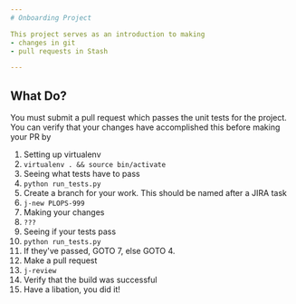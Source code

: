 ```yaml
---
# Onboarding Project

This project serves as an introduction to making
- changes in git 
- pull requests in Stash

---
```


## What Do?

You must submit a pull request which passes the unit tests for the project. You can verify that your changes have accomplished this before making your PR by
1. Setting up virtualenv
  1. `virtualenv . && source bin/activate`
2. Seeing what tests have to pass
  1. `python run_tests.py`
3. Create a branch for your work. This should be named after a JIRA task
  1. `j-new PLOPS-999`
4. Making your changes
  1. `???`
5. Seeing if your tests pass
  1. `python run_tests.py`
6. If they've passed, GOTO 7, else GOTO 4.
7. Make a pull request
  1. `j-review`
8. Verify that the build was successful
9. Have a libation, you did it!
